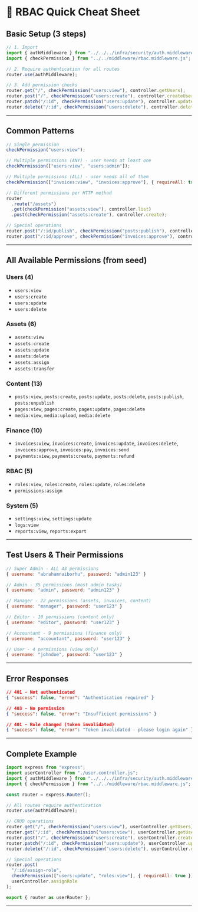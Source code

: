 # 🚀 RBAC Quick Cheat Sheet

## Basic Setup (3 steps)

```javascript
// 1. Import
import { authMiddleware } from "../../../infra/security/auth.middleware.js";
import { checkPermission } from "../../middleware/rbac.middleware.js";

// 2. Require authentication for all routes
router.use(authMiddleware);

// 3. Add permission checks
router.get("/", checkPermission("users:view"), controller.getUsers);
router.post("/", checkPermission("users:create"), controller.createUser);
router.patch("/:id", checkPermission("users:update"), controller.updateUser);
router.delete("/:id", checkPermission("users:delete"), controller.deleteUser);
```

---

## Common Patterns

```javascript
// Single permission
checkPermission("users:view");

// Multiple permissions (ANY) - user needs at least one
checkPermission(["users:view", "users:admin"]);

// Multiple permissions (ALL) - user needs all of them
checkPermission(["invoices:view", "invoices:approve"], { requireAll: true });

// Different permissions per HTTP method
router
  .route("/assets")
  .get(checkPermission("assets:view"), controller.list)
  .post(checkPermission("assets:create"), controller.create);

// Special operations
router.post("/:id/publish", checkPermission("posts:publish"), controller.publish);
router.post("/:id/approve", checkPermission("invoices:approve"), controller.approve);
```

---

## All Available Permissions (from seed)

### Users (4)

- `users:view`
- `users:create`
- `users:update`
- `users:delete`

### Assets (6)

- `assets:view`
- `assets:create`
- `assets:update`
- `assets:delete`
- `assets:assign`
- `assets:transfer`

### Content (13)

- `posts:view`, `posts:create`, `posts:update`, `posts:delete`, `posts:publish`, `posts:unpublish`
- `pages:view`, `pages:create`, `pages:update`, `pages:delete`
- `media:view`, `media:upload`, `media:delete`

### Finance (10)

- `invoices:view`, `invoices:create`, `invoices:update`, `invoices:delete`, `invoices:approve`, `invoices:pay`, `invoices:send`
- `payments:view`, `payments:create`, `payments:refund`

### RBAC (5)

- `roles:view`, `roles:create`, `roles:update`, `roles:delete`
- `permissions:assign`

### System (5)

- `settings:view`, `settings:update`
- `logs:view`
- `reports:view`, `reports:export`

---

## Test Users & Their Permissions

```javascript
// Super Admin - ALL 43 permissions
{ username: "abrahamnaiborhu", password: "admin123" }

// Admin - 35 permissions (most admin tasks)
{ username: "admin", password: "admin123" }

// Manager - 22 permissions (assets, invoices, content)
{ username: "manager", password: "user123" }

// Editor - 10 permissions (content only)
{ username: "editor", password: "user123" }

// Accountant - 9 permissions (finance only)
{ username: "accountant", password: "user123" }

// User - 4 permissions (view only)
{ username: "johndoe", password: "user123" }
```

---

## Error Responses

```json
// 401 - Not authenticated
{ "success": false, "error": "Authentication required" }

// 403 - No permission
{ "success": false, "error": "Insufficient permissions" }

// 401 - Role changed (token invalidated)
{ "success": false, "error": "Token invalidated - please login again" }
```

---

## Complete Example

```javascript
import express from "express";
import userController from "./user.controller.js";
import { authMiddleware } from "../../../infra/security/auth.middleware.js";
import { checkPermission } from "../../middleware/rbac.middleware.js";

const router = express.Router();

// All routes require authentication
router.use(authMiddleware);

// CRUD operations
router.get("/", checkPermission("users:view"), userController.getUsers);
router.get("/:id", checkPermission("users:view"), userController.getUserById);
router.post("/", checkPermission("users:create"), userController.createUser);
router.patch("/:id", checkPermission("users:update"), userController.updateUser);
router.delete("/:id", checkPermission("users:delete"), userController.deleteUser);

// Special operations
router.post(
  "/:id/assign-role",
  checkPermission(["users:update", "roles:view"], { requireAll: true }),
  userController.assignRole
);

export { router as userRouter };
```

---
